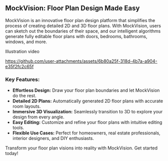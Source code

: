 ## MockVision: Floor Plan Design Made Easy
MockVision is an innovative floor plan design platform that simplifies the process of creating detailed 2D and 3D floor plans. With MockVision, users can sketch out the boundaries of their space, and our intelligent algorithms generate fully editable floor plans with doors, bedrooms, bathrooms, windows, and more.


Illustration video

https://github.com/user-attachments/assets/6b80a25f-318d-4b7a-a904-e35f2fc2c65f



### Key Features:
- **Effortless Design:** Draw your floor plan boundaries and let MockVision do the rest.
- **Detailed 2D Plans:** Automatically generated 2D floor plans with accurate room layouts.
- **Immersive 3D Visualization:** Seamlessly transition to 3D to explore your design from every angle.
- **Easy Editing:** Customize and refine your floor plans with intuitive editing tools.
- **Flexible Use Cases:** Perfect for homeowners, real estate professionals, interior designers, and DIY enthusiasts.

Transform your floor plan visions into reality with MockVision. Get started today!
